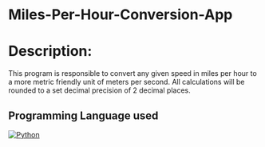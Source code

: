 # Miles-Per-Hour-Conversion-App

# Description:

This program is responsible to convert any given speed in miles per hour to
a more metric friendly unit of meters per second. All calculations will be rounded to a set
decimal precision of 2 decimal places.

## Programming Language used
[![Python](https://img.shields.io/badge/Python-3.9-brightgreen)](https://www.python.org/)
